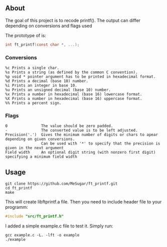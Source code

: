## About

The goal of this project is to recode printf(). The output can differ depending on conversions and flags used

The prototype of is:
```C
int ft_printf(const char *, ...);
```
### Conversions
```
%c Prints a single char.
%s Prints a string (as defined by the common C convention).
%p void * pointer argument has to be printed in hexadecimal format.
%d Prints a decimal (base 10) number.
%i Prints an integer in base 10.
%u Prints an unsigned decimal (base 10) number.
%x Prints a number in hexadecimal (base 16) lowercase format.
%X Prints a number in hexadecimal (base 16) uppercase format.
%% Prints a percent sign.
```

### Flags
```
0               The value should be zero padded.
-               The converted value is to be left adjusted.
Precision('.')  Gives the minimum number of digits or chars to apear depending on given conversions.
                Can be used with '*' to specify that the precision is given in the next argument
Field width     An optional digit string (with nonzero first digit) specifying a minimum field width
```

##  Usage
```
git clone https://github.com/MeSugar/ft_printf.git
cd ft_printf
make
```
This will create libftprintf.a file. Then you need to include header file to your programm:
```C
#include "src/ft_printf.h"
```
I added a simple example.c file to test it. Simply run:
```
gcc example.c -L. -lft -o example
./example
```
